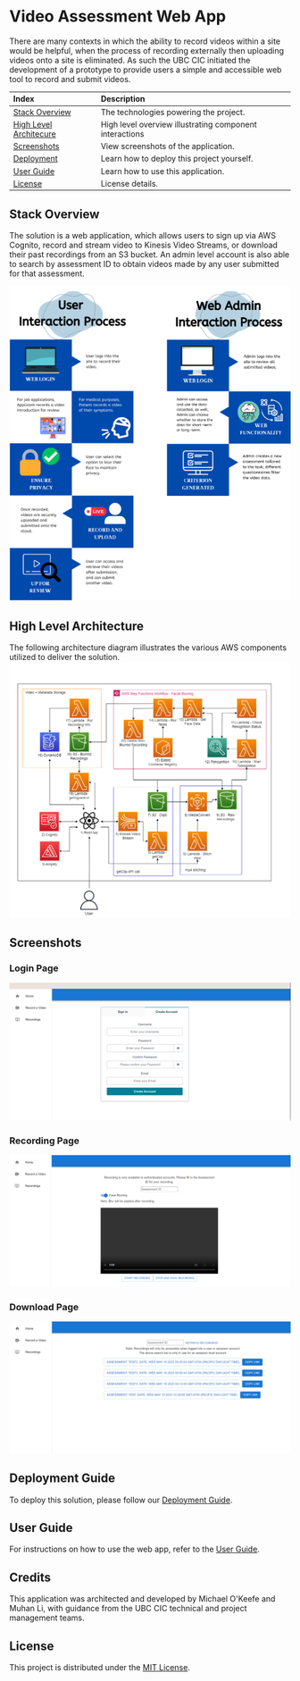 # Video Assessment Web App

There are many contexts in which the ability to record videos within a site would be helpful, when the process of recording externally then uploading videos onto a site is eliminated. As such the UBC CIC initiated the development of a prototype to provide users a simple and accessible web tool to record and submit videos.

|Index| Description|
|:---------------------------------------------------|:---------------------------------------------------------|
| [Stack Overview](#stack-overview)                  | The technologies powering the project.                   |
| [High Level Architecure](#high-level-architecture) | High level overview illustrating component interactions  |
| [Screenshots](#screenshots)                        | View screenshots of the application.                     |
| [Deployment](#deployment-guide)                    | Learn how to deploy this project yourself.               |
| [User Guide](#user-guide)                          | Learn how to use this application.                       |
| [License](#license)                                | License details.                                         |

## Stack Overview

The solution is a web application, which allows users to sign up via AWS Cognito, record and stream video to Kinesis Video Streams, or download their past recordings from an S3 bucket. An admin level account is also able to search by assessment ID to obtain videos made by any user submitted for that assessment.  

![alt text](./docs/images/interactions.png)

## High Level Architecture

The following architecture diagram illustrates the various AWS components utilized to deliver the solution.  
![alt text](./docs/images/videoassessment.drawio.png)

## Screenshots

### Login Page

![alt text](./docs/images/login.png)

### Recording Page

![alt text](.docs/images/../../docs/images/VideoAssessmentRecordingPage.png)

### Download Page

![alt text](./docs/images/VideoAssessmentDownloadPage.png)

## Deployment Guide

To deploy this solution, please follow our [Deployment Guide](docs/DeploymentGuide.md).

## User Guide

For instructions on how to use the web app, refer to the [User Guide](docs/Userguide.md).

## Credits

This application was architected and developed by Michael O'Keefe and Muhan Li, with guidance from the UBC CIC technical and project management teams.

## License

This project is distributed under the [MIT License](./LICENSE).

